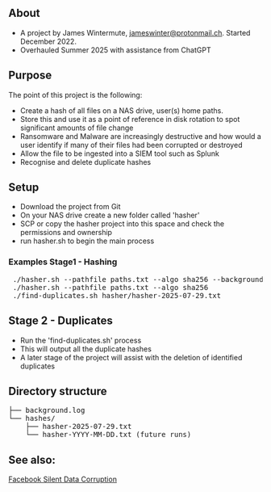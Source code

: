 
## About
- A project by James Wintermute, jameswinter@protonmail.ch. Started December 2022. 
- Overhauled Summer 2025 with assistance from ChatGPT
 
## Purpose
The point of this project is the following:

- Create a hash of all files on a NAS drive, user(s) home paths.
- Store this and use it as a point of reference in disk rotation to spot significant amounts of file change
- Ransomware and Malware are increasingly destructive and how would a user identify if many of their files had been corrupted or destroyed
- Allow the file to be ingested into a SIEM tool such as Splunk
- Recognise and delete duplicate hashes


## Setup
- Download the project from Git
- On your NAS drive create a new folder called 'hasher'
- SCP or copy the hasher project into this space and check the permissions and ownership
- run hasher.sh to begin the main process

### Examples Stage1 - Hashing

<pre>
 ./hasher.sh --pathfile paths.txt --algo sha256 --background
 ./hasher.sh --pathfile paths.txt --algo sha256
 ./find-duplicates.sh hasher/hasher-2025-07-29.txt
</pre>

## Stage 2 - Duplicates
- Run the 'find-duplicates.sh' process
- This will output all the duplicate hashes
- A later stage of the project will assist with the deletion of identified duplicates

## Directory structure

<pre>
├── background.log
└── hashes/
    ├── hasher-2025-07-29.txt
    └── hasher-YYYY-MM-DD.txt (future runs)
</pre>

## See also:
[Facebook Silent Data Corruption](https://engineering.fb.com/2021/02/23/data-infrastructure/silent-data-corruption/)

